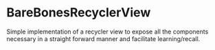 # BareBonesRecyclerView
Simple implementation of a recycler view to expose all the components necessary in a straight forward manner and facilitate learning/recall. 
